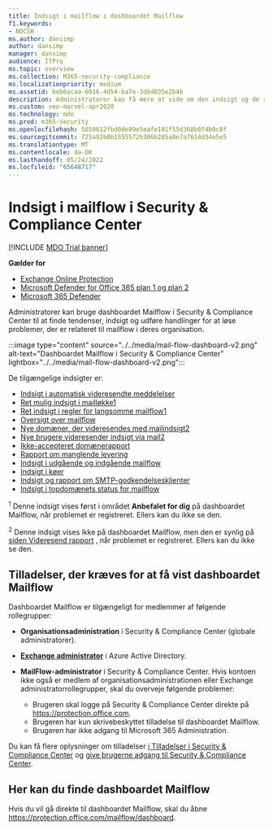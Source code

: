 ```yaml
---
title: Indsigt i mailflow i dashboardet Mailflow
f1.keywords:
- NOCSH
ms.author: dansimp
author: dansimp
manager: dansimp
audience: ITPro
ms.topic: overview
ms.collection: M365-security-compliance
ms.localizationpriority: medium
ms.assetid: beb6acaa-6016-4d54-ba7e-3d6d035e2b46
description: Administratorer kan få mere at vide om den indsigt og de rapporter, der er tilgængelige på dashboardet Mailflow i Security & Compliance Center.
ms.custom: seo-marvel-apr2020
ms.technology: mdo
ms.prod: m365-security
ms.openlocfilehash: 5850612fbd0de89e5eafe101f55d368b0f4b0c8f
ms.sourcegitcommit: 725a92b0b1555572b306b285a0e7a7614d34e5e5
ms.translationtype: MT
ms.contentlocale: da-DK
ms.lasthandoff: 05/24/2022
ms.locfileid: "65648717"
---
```

# <a name="mail-flow-insights-in-the-security--compliance-center"></a>Indsigt i mailflow i Security & Compliance Center

[!INCLUDE [MDO Trial banner](../includes/mdo-trial-banner.md)]

**Gælder for**
- [Exchange Online Protection](exchange-online-protection-overview.md)
- [Microsoft Defender for Office 365 plan 1 og plan 2](defender-for-office-365.md)
- [Microsoft 365 Defender](../defender/microsoft-365-defender.md)

Administratorer kan bruge dashboardet Mailflow i Security & Compliance Center til at finde tendenser, indsigt og udføre handlinger for at løse problemer, der er relateret til mailflow i deres organisation.

:::image type="content" source="../../media/mail-flow-dashboard-v2.png" alt-text="Dashboardet Mailflow i Security & Compliance Center" lightbox="../../media/mail-flow-dashboard-v2.png":::

De tilgængelige indsigter er:

- [Indsigt i automatisk videresendte meddelelser](mfi-auto-forwarded-messages-report.md)
- [Ret mulig indsigt i mailløkke1](mfi-mail-loop-insight.md)<sup></sup>
- [Ret indsigt i regler for langsomme mailflow1](mfi-slow-mail-flow-rules-insight.md)<sup></sup>
- [Oversigt over mailflow](mfi-mail-flow-map-report.md)
- [Nye domæner, der videresendes med mailindsigt2](mfi-new-domains-being-forwarded-email.md)<sup></sup>
- [Nye brugere videresender indsigt via mail2](mfi-new-users-forwarding-email.md)<sup></sup>
- [Ikke-accepteret domænerapport](mfi-non-accepted-domain-report.md)
- [Rapport om manglende levering](mfi-non-delivery-report.md)
- [Indsigt i udgående og indgående mailflow](mfi-outbound-and-inbound-mail-flow.md)
- [Indsigt i køer](mfi-queue-alerts-and-queues.md)
- [Indsigt og rapport om SMTP-godkendelsesklienter](mfi-smtp-auth-clients-report.md)
- [Indsigt i topdomænets status for mailflow](mfi-domain-mail-flow-status-insight.md)

<sup>1</sup> Denne indsigt vises først i området **Anbefalet for dig** på dashboardet Mailflow, når problemet er registreret. Ellers kan du ikke se den.

<sup>2</sup> Denne indsigt vises ikke på dashboardet Mailflow, men den er synlig på [siden Videresend rapport](view-mail-flow-reports.md#forwarding-report) , når problemet er registreret. Ellers kan du ikke se den.

## <a name="permissions-required-to-view-the-mail-flow-dashboard"></a>Tilladelser, der kræves for at få vist dashboardet Mailflow

Dashboardet Mailflow er tilgængeligt for medlemmer af følgende rollegrupper:

- **Organisationsadministration** i Security & Compliance Center (globale administratorer).

- **[Exchange administrator](/azure/active-directory/roles/permissions-reference#exchange-administrator)** i Azure Active Directory.

- **MailFlow-administrator** i Security & Compliance Center. Hvis kontoen ikke også er medlem af organisationsadministrationen eller Exchange administratorrollegrupper, skal du overveje følgende problemer:
  - Brugeren skal logge på Security & Compliance Center direkte på <https://protection.office.com>.
  - Brugeren har kun skrivebeskyttet tilladelse til dashboardet Mailflow.
  - Brugeren har ikke adgang til Microsoft 365 Administration.

Du kan få flere oplysninger om tilladelser [i Tilladelser i Security & Compliance Center](permissions-in-the-security-and-compliance-center.md) og [give brugerne adgang til Security & Compliance Center](grant-access-to-the-security-and-compliance-center.md).

## <a name="where-to-find-the-mail-flow-dashboard"></a>Her kan du finde dashboardet Mailflow

Hvis du vil gå direkte til dashboardet Mailflow, skal du åbne <https://protection.office.com/mailflow/dashboard>.
